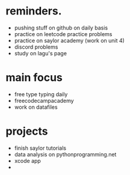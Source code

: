 # reminders.
- pushing stuff on github on daily basis
- practice on leetcode practice problems 
- practice on saylor academy (work on unit 4)
- discord problems
- study on lagu's page 

# main focus
- free type typing daily 
- freecodecampacademy
- work on datafiles

# projects
- finish saylor tutorials 
- data analysis on pythonprogramming.net
- xcode app 
-